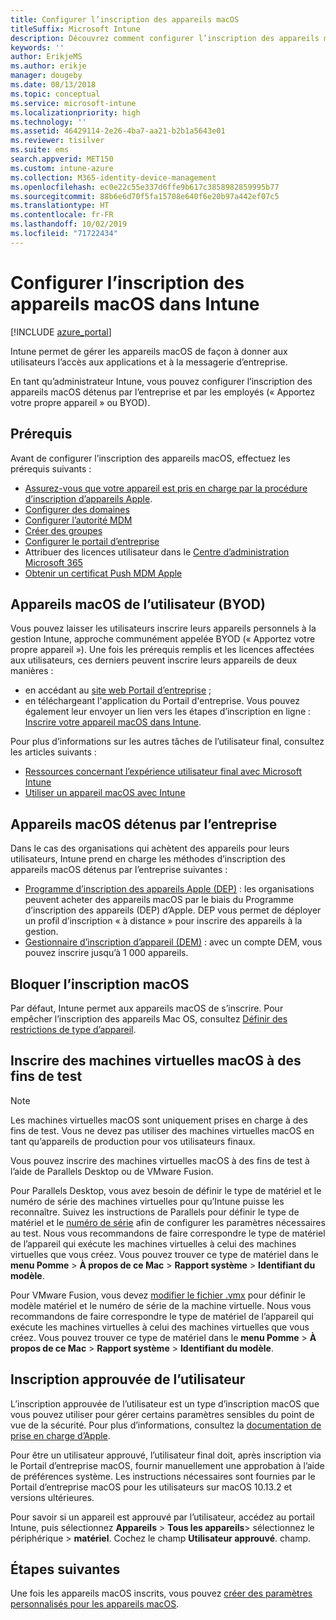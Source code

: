 ```yaml
---
title: Configurer l’inscription des appareils macOS
titleSuffix: Microsoft Intune
description: Découvrez comment configurer l’inscription des appareils macOS dans Intune.
keywords: ''
author: ErikjeMS
ms.author: erikje
manager: dougeby
ms.date: 08/13/2018
ms.topic: conceptual
ms.service: microsoft-intune
ms.localizationpriority: high
ms.technology: ''
ms.assetid: 46429114-2e26-4ba7-aa21-b2b1a5643e01
ms.reviewer: tisilver
ms.suite: ems
search.appverid: MET150
ms.custom: intune-azure
ms.collection: M365-identity-device-management
ms.openlocfilehash: ec0e22c55e337d6ffe9b617c3858982859995b77
ms.sourcegitcommit: 88b6e6d70f5fa15708e640f6e20b97a442ef07c5
ms.translationtype: HT
ms.contentlocale: fr-FR
ms.lasthandoff: 10/02/2019
ms.locfileid: "71722434"
---
```

# <a name="set-up-enrollment-for-macos-devices-in-intune"></a>Configurer l’inscription des appareils macOS dans Intune

[!INCLUDE [azure_portal](../includes/azure_portal.md)]

Intune permet de gérer les appareils macOS de façon à donner aux utilisateurs l’accès aux applications et à la messagerie d’entreprise.

En tant qu’administrateur Intune, vous pouvez configurer l’inscription des appareils macOS détenus par l’entreprise et par les employés (« Apportez votre propre appareil » ou BYOD). 

## <a name="prerequisites"></a>Prérequis

Avant de configurer l’inscription des appareils macOS, effectuez les prérequis suivants :

- [Assurez-vous que votre appareil est pris en charge par la procédure d’inscription d’appareils Apple](https://support.apple.com/en-us/HT204142#eligibility).
- [Configurer des domaines](../fundamentals/custom-domain-name-configure.md)
- [Configurer l’autorité MDM](../fundamentals/mdm-authority-set.md)
- [Créer des groupes](../fundamentals/groups-add.md)
- [Configurer le portail d’entreprise](../apps/company-portal-app.md)
- Attribuer des licences utilisateur dans le [Centre d’administration Microsoft 365](http://go.microsoft.com/fwlink/p/?LinkId=698854)
- [Obtenir un certificat Push MDM Apple](../enrollment/apple-mdm-push-certificate-get.md)

## <a name="user-owned-macos-devices-byod"></a>Appareils macOS de l’utilisateur (BYOD)

Vous pouvez laisser les utilisateurs inscrire leurs appareils personnels à la gestion Intune, approche communément appelée BYOD (« Apportez votre propre appareil »). Une fois les prérequis remplis et les licences affectées aux utilisateurs, ces derniers peuvent inscrire leurs appareils de deux manières :
- en accédant au [site web Portail d’entreprise](https://portal.manage.microsoft.com) ;
- en téléchargeant l'application du Portail d'entreprise.
Vous pouvez également leur envoyer un lien vers les étapes d’inscription en ligne : [Inscrire votre appareil macOS dans Intune](https://docs.microsoft.com/intune-user-help/enroll-your-device-in-intune-macos).

Pour plus d’informations sur les autres tâches de l’utilisateur final, consultez les articles suivants :

- [Ressources concernant l’expérience utilisateur final avec Microsoft Intune](../fundamentals/end-user-educate.md)
- [Utiliser un appareil macOS avec Intune](/intune-user-help/using-your-macos-device-with-intune)

## <a name="company-owned-macos-devices"></a>Appareils macOS détenus par l’entreprise
Dans le cas des organisations qui achètent des appareils pour leurs utilisateurs, Intune prend en charge les méthodes d’inscription des appareils macOS détenus par l’entreprise suivantes :
- [Programme d’inscription des appareils Apple (DEP)](device-enrollment-program-enroll-macos.md) : les organisations peuvent acheter des appareils macOS par le biais du Programme d’inscription des appareils (DEP) d’Apple. DEP vous permet de déployer un profil d’inscription « à distance » pour inscrire des appareils à la gestion.
- [Gestionnaire d’inscription d’appareil (DEM)](device-enrollment-manager-enroll.md) : avec un compte DEM, vous pouvez inscrire jusqu’à 1 000 appareils.

## <a name="block-macos-enrollment"></a>Bloquer l’inscription macOS
Par défaut, Intune permet aux appareils macOS de s’inscrire. Pour empêcher l’inscription des appareils Mac OS, consultez [Définir des restrictions de type d’appareil](enrollment-restrictions-set.md).

## <a name="enroll-virtual-macos-machines-for-testing"></a>Inscrire des machines virtuelles macOS à des fins de test

> [!NOTE]
> Les machines virtuelles macOS sont uniquement prises en charge à des fins de test. Vous ne devez pas utiliser des machines virtuelles macOS en tant qu’appareils de production pour vos utilisateurs finaux. 

Vous pouvez inscrire des machines virtuelles macOS à des fins de test à l’aide de Parallels Desktop ou de VMware Fusion. 

Pour Parallels Desktop, vous avez besoin de définir le type de matériel et le numéro de série des machines virtuelles pour qu’Intune puisse les reconnaître. Suivez les instructions de Parallels pour définir le type de matériel et le [numéro de série](http://kb.parallels.com/123455) afin de configurer les paramètres nécessaires au test. Nous vous recommandons de faire correspondre le type de matériel de l’appareil qui exécute les machines virtuelles à celui des machines virtuelles que vous créez. Vous pouvez trouver ce type de matériel dans le **menu Pomme** > **À propos de ce Mac** > **Rapport système** > **Identifiant du modèle**. 

Pour VMware Fusion, vous devez [modifier le fichier .vmx](https://kb.vmware.com/s/article/1014782) pour définir le modèle matériel et le numéro de série de la machine virtuelle. Nous vous recommandons de faire correspondre le type de matériel de l’appareil qui exécute les machines virtuelles à celui des machines virtuelles que vous créez. Vous pouvez trouver ce type de matériel dans le **menu Pomme** > **À propos de ce Mac** > **Rapport système** > **Identifiant du modèle**. 

## <a name="user-approved-enrollment"></a>Inscription approuvée de l’utilisateur

L’inscription approuvée de l’utilisateur est un type d’inscription macOS que vous pouvez utiliser pour gérer certains paramètres sensibles du point de vue de la sécurité. Pour plus d’informations, consultez la [documentation de prise en charge d’Apple](https://support.apple.com/HT208019).

Pour être un utilisateur approuvé, l’utilisateur final doit, après inscription via le Portail d’entreprise macOS, fournir manuellement une approbation à l’aide de préférences système. Les instructions nécessaires sont fournies par le Portail d’entreprise macOS pour les utilisateurs sur macOS 10.13.2 et versions ultérieures.

Pour savoir si un appareil est approuvé par l’utilisateur, accédez au portail Intune, puis sélectionnez **Appareils** > **Tous les appareils**> sélectionnez le périphérique > **matériel**. Cochez le champ **Utilisateur approuvé**. champ.

## <a name="next-steps"></a>Étapes suivantes

Une fois les appareils macOS inscrits, vous pouvez [créer des paramètres personnalisés pour les appareils macOS](../configuration/custom-settings-macos.md).
